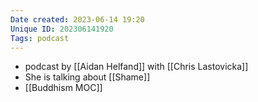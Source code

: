 ```yaml
---
Date created: 2023-06-14 19:20
Unique ID: 202306141920
Tags: podcast
---
```

- podcast by [[Aidan Helfand]] with [[Chris Lastovicka]]
- She is talking about [[Shame]]
- [[Buddhism MOC]]